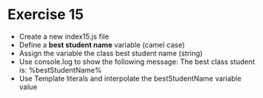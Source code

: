 # Exercise 15

* Create a new index15.js file
* Define a **best student name** variable (camel case)
* Assign the variable the class best student name (string)
* Use console.log to show the following message: The best class student is: %bestStudentName%
* Use Template literals and interpolate the bestStudentName variable value